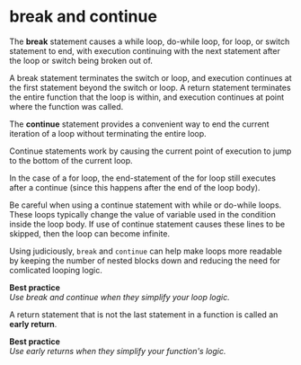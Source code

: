 # break and continue

The **break** statement causes a while loop, do-while loop, for loop, or switch statement to end, with execution continuing with the next statement after the loop or switch being broken out of.

A break statement terminates the switch or loop, and execution continues at the first statement beyond the switch or loop. A return statement terminates the entire function that the loop is within, and execution continues at point where the function was called.

The **continue** statement provides a convenient way to end the current iteration of a loop without terminating the entire loop.

Continue statements work by causing the current point of execution to jump to the bottom of the current loop.

In the case of a for loop, the end-statement of the for loop still executes after a continue (since  this happens after the end of the loop body).

Be careful when using a continue statement with while or do-while loops. These loops typically change the value of variable used in the condition inside the loop body. If use of continue statement causes these lines to be skipped, then the loop can become infinite.

Using judiciously, `break` and `continue` can help make loops more readable by keeping the number of nested blocks down and reducing the need for comlicated looping logic.

**Best practice**<br/>
_Use break and continue when they simplify your loop logic._

A return statement that is not the last statement in a function is called an **early return**. 

**Best practice**<br/>
_Use early returns when they simplify your function's logic._
